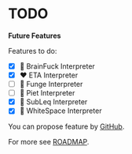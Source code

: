 # TODO

**Future Features**

Features to do:
* [x] 🌈 BrainFuck Interpreter
* [x] ❤️ ETA Interpreter
* [ ] 💛 Funge Interpreter
* [ ] 💚 Piet Interpreter
* [x] 💙 SubLeq Interpreter
* [x] 🤍 WhiteSpace Interpreter

You can propose feature by [GitHub](https://github.com/helvm/helcam/issues).

For more see [ROADMAP](ROADMAP.md).
